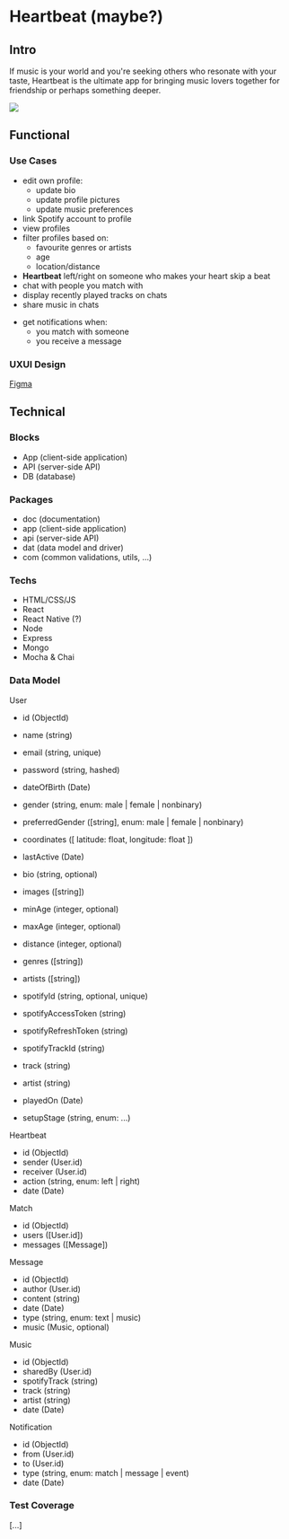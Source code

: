 # Heartbeat (maybe?)

## Intro

If music is your world and you're seeking others who resonate with your taste, Heartbeat is the ultimate app for bringing music lovers together for friendship or perhaps something deeper.

![](https://i.redd.it/6n7yqum9b9jc1.jpeg)

## Functional

### Use Cases

- edit own profile:
    - update bio
    - update profile pictures
    - update music preferences
- link Spotify account to profile
- view profiles
- filter profiles based on:
    - favourite genres or artists
    - age
    - location/distance
- **Heartbeat** left/right on someone who makes your heart skip a beat
- chat with people you match with
- display recently played tracks on chats
- share music in chats
<!-- - option to join concerts in calendar
- invite people to concerts -->
- get notifications when:
    - you match with someone
    - you receive a message
    <!-- - a band you follow comes to your city
    - someone invites you to a concert -->

### UXUI Design

[Figma](https://figma.com)

## Technical

### Blocks

- App (client-side application)
- API (server-side API)
- DB (database)

### Packages

- doc (documentation)
- app (client-side application)
- api (server-side API)
- dat (data model and driver)
- com (common validations, utils, ...)

### Techs

- HTML/CSS/JS
- React
- React Native (?)
- Node
- Express
- Mongo
- Mocha & Chai

### Data Model

User
- id (ObjectId)
- name (string)
- email (string, unique)
- password (string, hashed)
- dateOfBirth (Date)
- gender (string, enum: male | female | nonbinary)
- preferredGender ([string], enum: male | female | nonbinary)
- coordinates ([ latitude: float, longitude: float ])
- lastActive (Date)

- bio (string, optional)
- images ([string])
- minAge (integer, optional)
- maxAge (integer, optional)
- distance (integer, optional)
- genres ([string])
- artists ([string])
- spotifyId (string, optional, unique)
- spotifyAccessToken (string)
- spotifyRefreshToken (string)

- spotifyTrackId (string)
- track (string)
- artist (string)
- playedOn (Date)
- setupStage (string, enum: ...)

Heartbeat
- id (ObjectId)
- sender (User.id)
- receiver (User.id)
- action (string, enum: left | right)
- date (Date)

Match
- id (ObjectId)
- users ([User.id])
- messages ([Message])

Message
- id (ObjectId)
- author (User.id)
- content (string)
- date (Date)
- type (string, enum: text | music)
- music (Music, optional)

Music
- id (ObjectId)
- sharedBy (User.id)
- spotifyTrack (string)
- track (string)
- artist (string)
- date (Date)

Notification
- id (ObjectId)
- from (User.id)
- to (User.id)
- type (string, enum: match | message | event)
- date (Date)

<!-- Event
- id (ObjectId)
- name (string)
- artist (string)
- venue (string)
- city (string)
- date (Date)
- createdAt (Date)
- interested ([User.id])
- going ([User.id])

Invite
- id (ObjectId)
- event (Event.id)
- from (User.id)
- to (User.id)
- date (Date)
- status (string, enum: pending | accepted | declined) -->

### Test Coverage

[...]